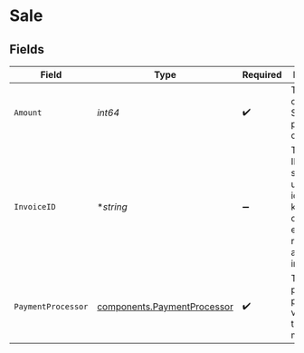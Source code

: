 # Sale


## Fields

| Field                                                                                                                      | Type                                                                                                                       | Required                                                                                                                   | Description                                                                                                                |
| -------------------------------------------------------------------------------------------------------------------------- | -------------------------------------------------------------------------------------------------------------------------- | -------------------------------------------------------------------------------------------------------------------------- | -------------------------------------------------------------------------------------------------------------------------- |
| `Amount`                                                                                                                   | *int64*                                                                                                                    | :heavy_check_mark:                                                                                                         | The amount of the sale. Should be passed in cents.                                                                         |
| `InvoiceID`                                                                                                                | **string*                                                                                                                  | :heavy_minus_sign:                                                                                                         | The invoice ID of the sale. Can be used as a idempotency key – only one sale event can be recorded for a given invoice ID. |
| `PaymentProcessor`                                                                                                         | [components.PaymentProcessor](../../models/components/paymentprocessor.md)                                                 | :heavy_check_mark:                                                                                                         | The payment processor via which the sale was made.                                                                         |